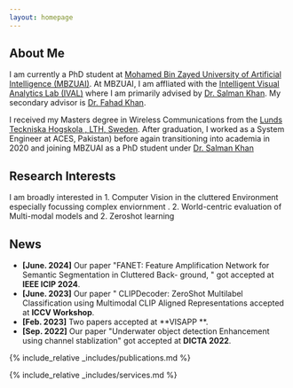 ```yaml
---
layout: homepage
---
```


## About Me

I am currently a PhD student at [Mohamed Bin Zayed University of Artificial Intelligence (MBZUAI)](http://www.mbzuai.ac.ae). At MBZUAI, I am affliated with the [Intelligent Visual Analytics Lab (IVAL)](https://www.ival-mbzuai.com/) where I am primarily advised by [Dr. Salman Khan](https://salman-h-khan.github.io/). My secondary advisor is [Dr. Fahad Khan](https://sites.google.com/view/fahadkhans/home). 

I received my Masters degree in Wireless Communications  from the [Lunds Teckniska Hogskola , LTH, Sweden](https://www.lth.se/). After graduation, I worked as a System Engineer at ACES, Pakistan) before again transitioning  into academia in 2020 and joining MBZUAI as a PhD student  under [Dr. Salman Khan](https://scholar.google.co.uk/citations?user=9dfn5GkAAAAJ&hl=en)



## Research Interests

I am broadly interested in 1. Computer Vision in the cluttered Environment especially focussing complex enviornment . 2. World-centric evaluation of Multi-modal models and 2. Zeroshot learning 

<!-- - **Computer Vision:** image recognition, image generation, video captioning
- **Machine Learning:** meta-learning, incremental learning, transfer learning -->

## News
- **[June. 2024]** Our paper "FANET: Feature Amplification Network for Semantic Segmentation in Cluttered Back-
ground, " got accepted at **IEEE ICIP 2024**.
- **[June. 2023]** Our paper " CLIPDecoder: ZeroShot Multilabel Classification
using Multimodal CLIP Aligned Representations accepted at **ICCV Workshop**.
- **[Feb. 2023]** Two papers accepted at  **VISAPP **.
- **[Sep. 2022]** Our paper "Underwater object detection Enhancement using channel stablization" got accepted at **DICTA 2022**.
  
<!--- - **[Sep. 2022]** I started  working with [Dr. Salman](https://salman-h-khan.github.io/) as a part of [Intelligent Visual Analytics Lab (IVAL)](https://www.ival-mbzuai.com/).
- **[Sep. 2022]** I joined [MBZUAI](http://www.mbzuai.ac.ae) as a grad student in Machine Learning with full scholarship.
- **[Oct. 2022]** Our paper about training Vision Transformers on small-scale datasets got accepted to **BMVC 2022**.
- **[Oct. 2021]** I joined [BiomedIA Lab](https://mbzuai-biomedia.com/biomedia/) at [MBZUAI](http://www.mbzuai.ac.ae) as a Research Assistant.
- **[March. 2021]** I started as a part-time Predoctoral fellow at [Fatima Fellowship](https://www.fatimafellowship.com/) working under [Dr. Abubakr Abid](https://abidlabs.github.io/).
- **[Oct. 2018]** I joined as a Machine Learning Engineer at [Harman International Inc. (Samsung)](https://www.harman.com/India).
- **[July. 2018]** Our paper about supervised methodology for disguised facial recognition in wild got accepted to **ACM ICRCV** 2018.
- **[August. 2018]** Our paper about disguised facial recognition got accepted to **IEEE ICSIP** 2018.
- **[June. 2018]** I completed my undergraduate studies in Electronics and Communications Engineering from the [National Institute of Technology (NIT) Srinagar](https://nitsri.ac.in/).
- **[Dec. 2017]** I joined as a Research Intern in [Computational Intelligence and UAV Lab](https://sites.google.com/site/compintellab/) at the [Indian Institute of Science, Bangalore](https://iisc.ac.in/) -->
{% include_relative _includes/publications.md %}

{% include_relative _includes/services.md %}

